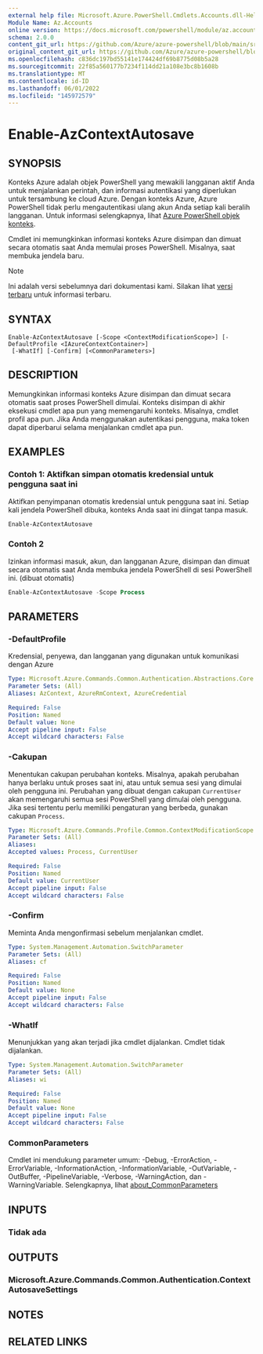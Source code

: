 ```yaml
---
external help file: Microsoft.Azure.PowerShell.Cmdlets.Accounts.dll-Help.xml
Module Name: Az.Accounts
online version: https://docs.microsoft.com/powershell/module/az.accounts/enable-azcontextautosave
schema: 2.0.0
content_git_url: https://github.com/Azure/azure-powershell/blob/main/src/Accounts/Accounts/help/Enable-AzContextAutosave.md
original_content_git_url: https://github.com/Azure/azure-powershell/blob/main/src/Accounts/Accounts/help/Enable-AzContextAutosave.md
ms.openlocfilehash: c836dc197bd55141e174424df69b8775d08b5a28
ms.sourcegitcommit: 22f85a560177b7234f114dd21a108e3bc8b1608b
ms.translationtype: MT
ms.contentlocale: id-ID
ms.lasthandoff: 06/01/2022
ms.locfileid: "145972579"
---
```

# Enable-AzContextAutosave

## SYNOPSIS
Konteks Azure adalah objek PowerShell yang mewakili langganan aktif Anda untuk menjalankan perintah, dan informasi autentikasi yang diperlukan untuk tersambung ke cloud Azure. Dengan konteks Azure, Azure PowerShell tidak perlu mengautentikasi ulang akun Anda setiap kali beralih langganan. Untuk informasi selengkapnya, lihat [Azure PowerShell objek konteks](https://docs.microsoft.com/powershell/azure/context-persistence).

Cmdlet ini memungkinkan informasi konteks Azure disimpan dan dimuat secara otomatis saat Anda memulai proses PowerShell. Misalnya, saat membuka jendela baru.

> [!NOTE]
>Ini adalah versi sebelumnya dari dokumentasi kami. Silakan lihat [versi terbaru](/powershell/module/az.accounts/enable-azcontextautosave) untuk informasi terbaru.

## SYNTAX

```
Enable-AzContextAutosave [-Scope <ContextModificationScope>] [-DefaultProfile <IAzureContextContainer>]
 [-WhatIf] [-Confirm] [<CommonParameters>]
```

## DESCRIPTION

Memungkinkan informasi konteks Azure disimpan dan dimuat secara otomatis saat proses PowerShell dimulai. Konteks disimpan di akhir eksekusi cmdlet apa pun yang memengaruhi konteks. Misalnya, cmdlet profil apa pun. Jika Anda menggunakan autentikasi pengguna, maka token dapat diperbarui selama menjalankan cmdlet apa pun.

## EXAMPLES

### Contoh 1: Aktifkan simpan otomatis kredensial untuk pengguna saat ini

Aktifkan penyimpanan otomatis kredensial untuk pengguna saat ini. Setiap kali jendela PowerShell dibuka, konteks Anda saat ini diingat tanpa masuk.

```powershell
Enable-AzContextAutosave
```

### Contoh 2

Izinkan informasi masuk, akun, dan langganan Azure, disimpan dan dimuat secara otomatis saat Anda membuka jendela PowerShell di sesi PowerShell ini. (dibuat otomatis)

<!-- Aladdin Generated Example -->
```powershell
Enable-AzContextAutosave -Scope Process
```

## PARAMETERS

### -DefaultProfile

Kredensial, penyewa, dan langganan yang digunakan untuk komunikasi dengan Azure

```yaml
Type: Microsoft.Azure.Commands.Common.Authentication.Abstractions.Core.IAzureContextContainer
Parameter Sets: (All)
Aliases: AzContext, AzureRmContext, AzureCredential

Required: False
Position: Named
Default value: None
Accept pipeline input: False
Accept wildcard characters: False
```

### -Cakupan

Menentukan cakupan perubahan konteks. Misalnya, apakah perubahan hanya berlaku untuk proses saat ini, atau untuk semua sesi yang dimulai oleh pengguna ini. Perubahan yang dibuat dengan cakupan `CurrentUser` akan memengaruhi semua sesi PowerShell yang dimulai oleh pengguna. Jika sesi tertentu perlu memiliki pengaturan yang berbeda, gunakan cakupan `Process`.

```yaml
Type: Microsoft.Azure.Commands.Profile.Common.ContextModificationScope
Parameter Sets: (All)
Aliases:
Accepted values: Process, CurrentUser

Required: False
Position: Named
Default value: CurrentUser
Accept pipeline input: False
Accept wildcard characters: False
```

### -Confirm

Meminta Anda mengonfirmasi sebelum menjalankan cmdlet.

```yaml
Type: System.Management.Automation.SwitchParameter
Parameter Sets: (All)
Aliases: cf

Required: False
Position: Named
Default value: None
Accept pipeline input: False
Accept wildcard characters: False
```

### -WhatIf

Menunjukkan yang akan terjadi jika cmdlet dijalankan.
Cmdlet tidak dijalankan.

```yaml
Type: System.Management.Automation.SwitchParameter
Parameter Sets: (All)
Aliases: wi

Required: False
Position: Named
Default value: None
Accept pipeline input: False
Accept wildcard characters: False
```

### CommonParameters
Cmdlet ini mendukung parameter umum: -Debug, -ErrorAction, -ErrorVariable, -InformationAction, -InformationVariable, -OutVariable, -OutBuffer, -PipelineVariable, -Verbose, -WarningAction, dan -WarningVariable. Selengkapnya, lihat [about_CommonParameters](http://go.microsoft.com/fwlink/?LinkID=113216)

## INPUTS

### Tidak ada

## OUTPUTS

### Microsoft.Azure.Commands.Common.Authentication.ContextAutosaveSettings

## NOTES

## RELATED LINKS
